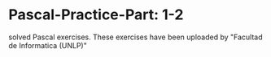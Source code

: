 # Pascal-Practice-Part: 1-2
solved Pascal exercises. These exercises have been uploaded by "Facultad de Informatica (UNLP)"
